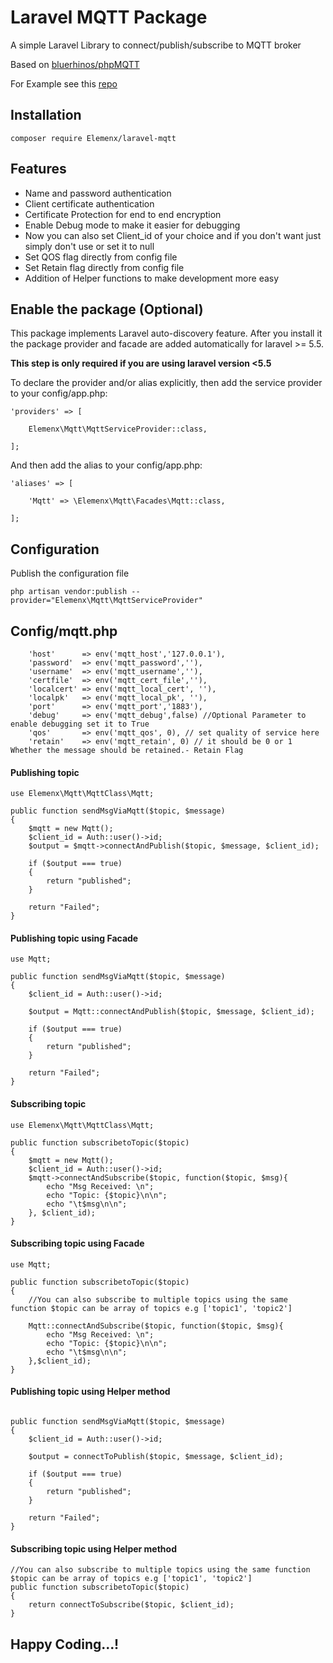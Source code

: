 # Laravel MQTT Package

A simple Laravel Library to connect/publish/subscribe to MQTT broker

Based on [bluerhinos/phpMQTT](https://github.com/bluerhinos/phpMQTT)

For Example see this [repo](https://github.com/salmanzafar949/Laravel-Mqtt-Example)

## Installation
```
composer require Elemenx/laravel-mqtt
```
## Features

* Name and password authentication
* Client certificate authentication
* Certificate Protection for end to end encryption
* Enable Debug mode to make it easier for debugging 
* Now you can also set Client_id of your choice and if you don't want just simply don't use or set it to null
* Set QOS flag directly from config file
* Set Retain flag directly from config file
* Addition of Helper functions to make development more easy

## Enable the package (Optional)

This package implements Laravel auto-discovery feature. After you install it the package provider and facade are added automatically for laravel >= 5.5.

__This step is only required if you are using laravel version <5.5__

To declare the provider and/or alias explicitly, then add the service provider to your config/app.php:

```
'providers' => [

    Elemenx\Mqtt\MqttServiceProvider::class,

];
```
And then add the alias to your config/app.php:
```
'aliases' => [

    'Mqtt' => \Elemenx\Mqtt\Facades\Mqtt::class,

];
```
## Configuration
Publish the configuration file
```
php artisan vendor:publish --provider="Elemenx\Mqtt\MqttServiceProvider"
```
## Config/mqtt.php
```
    'host'      => env('mqtt_host','127.0.0.1'),
    'password'  => env('mqtt_password',''),
    'username'  => env('mqtt_username',''),
    'certfile'  => env('mqtt_cert_file',''),
    'localcert' => env('mqtt_local_cert', ''),
    'localpk'   => env('mqtt_local_pk', ''),
    'port'      => env('mqtt_port','1883'),
    'debug'     => env('mqtt_debug',false) //Optional Parameter to enable debugging set it to True
    'qos'       => env('mqtt_qos', 0), // set quality of service here
    'retain'    => env('mqtt_retain', 0) // it should be 0 or 1 Whether the message should be retained.- Retain Flag
```
#### Publishing topic

```
use Elemenx\Mqtt\MqttClass\Mqtt;

public function sendMsgViaMqtt($topic, $message)
{
    $mqtt = new Mqtt();
    $client_id = Auth::user()->id;
    $output = $mqtt->connectAndPublish($topic, $message, $client_id);

    if ($output === true)
    {
        return "published";
    }
    
    return "Failed";
}
```
#### Publishing topic using Facade

```
use Mqtt;

public function sendMsgViaMqtt($topic, $message)
{
    $client_id = Auth::user()->id;
    
    $output = Mqtt::connectAndPublish($topic, $message, $client_id);

    if ($output === true)
    {
        return "published";
    }

    return "Failed";
}
```

#### Subscribing topic

```
use Elemenx\Mqtt\MqttClass\Mqtt;

public function subscribetoTopic($topic)
{
    $mqtt = new Mqtt();
    $client_id = Auth::user()->id;
    $mqtt->connectAndSubscribe($topic, function($topic, $msg){
        echo "Msg Received: \n";
        echo "Topic: {$topic}\n\n";
        echo "\t$msg\n\n";
    }, $client_id);
}
```
#### Subscribing topic using Facade

```
use Mqtt;

public function subscribetoTopic($topic)
{
    //You can also subscribe to multiple topics using the same function $topic can be array of topics e.g ['topic1', 'topic2']

    Mqtt::connectAndSubscribe($topic, function($topic, $msg){
        echo "Msg Received: \n";
        echo "Topic: {$topic}\n\n";
        echo "\t$msg\n\n";
    },$client_id);
}
```

#### Publishing topic using Helper method

```

public function sendMsgViaMqtt($topic, $message)
{
    $client_id = Auth::user()->id;
    
    $output = connectToPublish($topic, $message, $client_id);

    if ($output === true)
    {
        return "published";
    }

    return "Failed";
}
```

#### Subscribing topic using Helper method

```
//You can also subscribe to multiple topics using the same function $topic can be array of topics e.g ['topic1', 'topic2']
public function subscribetoTopic($topic)
{
    return connectToSubscribe($topic, $client_id);
}
```

## Happy Coding...!
